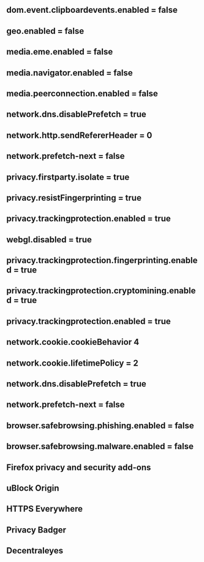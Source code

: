 ## dom.event.clipboardevents.enabled = false

## geo.enabled = false

## media.eme.enabled = false

## media.navigator.enabled = false

## media.peerconnection.enabled = false

## network.dns.disablePrefetch = true

## network.http.sendRefererHeader = 0

## network.prefetch-next = false

## privacy.firstparty.isolate = true

## privacy.resistFingerprinting = true

## privacy.trackingprotection.enabled = true

## webgl.disabled =  true

## privacy.trackingprotection.fingerprinting.enabled = true

## privacy.trackingprotection.cryptomining.enabled = true

## privacy.trackingprotection.enabled = true

## network.cookie.cookieBehavior 4

## network.cookie.lifetimePolicy = 2

## network.dns.disablePrefetch = true

## network.prefetch-next = false

## browser.safebrowsing.phishing.enabled = false

## browser.safebrowsing.malware.enabled = false

## Firefox privacy and security add-ons

## uBlock Origin

## HTTPS Everywhere

## Privacy Badger

## Decentraleyes


